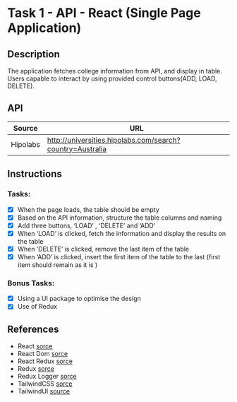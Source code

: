 # Task 1 - API - React (Single Page Application)
## Description
The application fetches college information from API, and display in table.
Users capable to interact by using provided control buttons(ADD, LOAD, DELETE).
## API 
|Source|URL|
|---|---|
|Hipolabs|http://universities.hipolabs.com/search?country=Australia|
## Instructions
### Tasks:
- [x] When the page loads, the table should be empty
- [x] Based on the API information, structure the table columns and naming
- [x] Add three buttons, ‘LOAD’ , ‘DELETE’ and ‘ADD’
- [x] When ‘LOAD’ is clicked, fetch the information and display the results on the table
- [x] When ‘DELETE’ is clicked, remove the last item of the table
- [x] When ‘ADD’ is clicked, insert the first item of the table to the last (first item
should remain as it is )
### Bonus Tasks:
- [x] Using a UI package to optimise the design
- [x] Use of Redux
## References
- React [sorce](https://reactjs.org/docs/getting-started.html)
- React Dom [sorce](https://reactjs.org/docs/react-dom.html)
- React Redux [sorce](https://www.npmjs.com/package/react-redux)
- Redux [sorce](https://redux.js.org/introduction/getting-started)
- Redux Logger [sorce](https://www.npmjs.com/package/redux-logger)
- TailwindCSS [sorce](https://tailwindcss.com/docs/installation)
- TailwindUI [source](https://tailwindui.com/components)